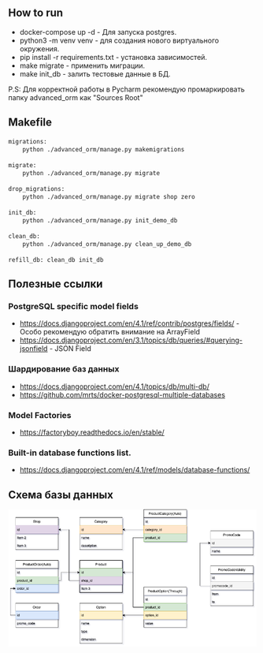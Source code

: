 ## How to run

- docker-compose up -d - Для запуска postgres.
- python3 -m venv venv - для создания нового виртуального окружения.
- pip install -r requirements.txt - установка зависимостей.
- make migrate - применить миграции.
- make init_db - залить тестовые данные в БД.

P.S: Для корректной работы в Pycharm рекомендую промаркировать папку advanced_orm как "Sources Root"


## Makefile


    migrations:
        python ./advanced_orm/manage.py makemigrations
    
    migrate:
        python ./advanced_orm/manage.py migrate
    
    drop_migrations:
        python ./advanced_orm/manage.py migrate shop zero
    
    init_db:
        python ./advanced_orm/manage.py init_demo_db
    
    clean_db:
        python ./advanced_orm/manage.py clean_up_demo_db
    
    refill_db: clean_db init_db


## Полезные ссылки

### PostgreSQL specific model fields

  - https://docs.djangoproject.com/en/4.1/ref/contrib/postgres/fields/ - Особо рекомендую обратить внимание на ArrayField
  - https://docs.djangoproject.com/en/3.1/topics/db/queries/#querying-jsonfield - JSON Field

### Шардирование баз данных

  - https://docs.djangoproject.com/en/4.1/topics/db/multi-db/
  - https://github.com/mrts/docker-postgresql-multiple-databases

### Model Factories

  - https://factoryboy.readthedocs.io/en/stable/ 

### Built-in database functions list.

  - https://docs.djangoproject.com/en/4.1/ref/models/database-functions/

## Схема базы данных

![Schema](docs/images/db_schema.png)